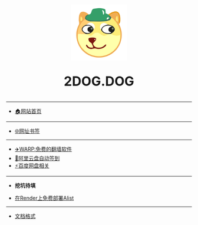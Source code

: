 <style>
    #LOGO-001 {
        font-size: 250%;
        text-align: center;
    }

    #LOGO-002 {
        display: block;
        margin-left: auto;
        margin-right: auto;
        width: 30%;
    }
</style>
<img src="img/dog.svg" alt="" id="LOGO-002">
<p id="LOGO-001"><b>2DOG.DOG</b></p>

---

* [🏠网站首页](/home.md)

---

* [🌐网址书签](004-webpage)

---

* [✈️WARP:免费的翻墙软件](001-WARP)
* [🤖阿里云盘自动签到](003-alicloud-autocheckin)
* [⚡百度网盘相关](/005-baiduwangpan.md)

---

* **挖坑待填**

* [在Render上免费部署Alist](002-alist-render)
---

* [文档格式](000)